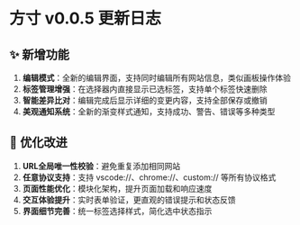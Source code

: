 # 方寸 v0.0.5 更新日志

## ✨ 新增功能
1. **编辑模式**：全新的编辑界面，支持同时编辑所有网站信息，类似画板操作体验
2. **标签管理增强**：在选择器内直接显示已选标签，支持单个标签快速删除
3. **智能差异比对**：编辑完成后显示详细的变更内容，支持全部保存或撤销
4. **美观通知系统**：全新的渐变样式通知，支持成功、警告、错误等多种类型

## 🔧 优化改进
1. **URL全局唯一性校验**：避免重复添加相同网站
2. **任意协议支持**：支持 vscode://、chrome://、custom:// 等所有协议格式
3. **页面性能优化**：模块化架构，提升页面加载和响应速度
4. **交互体验提升**：实时表单验证，更直观的错误提示和状态反馈
5. **界面细节完善**：统一标签选择样式，简化选中状态指示 